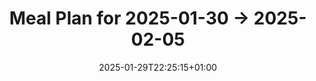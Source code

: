 ---
title: Meal Plan for 2025-01-30 -> 2025-02-05
date: 2025-01-29T22:25:15+01:00
plan_start: 2025-01-30
plan_end: 2025-02-05
meals:
    # two lunches
    no_fuss_shepherds_pie: 6
    # one lunch
    risotto_verde_para_dos: 2
    # two lunches
    muslos_de_pollo_con_salsa_de_ajillo: 4
    # two lunches
    roasted_butternut_squash_and_black_bean_chilli: 6
    # two lunches
    one_pot_sausage_pasta: 6

    # two dinners
    waldorf_salad: 4
    # one dinner
    parmesan_french_toast: 4
    # two dinners
    spiced_carrot_and_lentil_soup: 4
    # one dinner
    epic_summer_salad: 4
    # one dinner
    salade_niçoise: 2
    # two dinners
    tortilla_paisana: 4

    # one breakfast
    green_smoothie_pancakes: 4
    # one breakfast
    bircher_muesli: 4
---